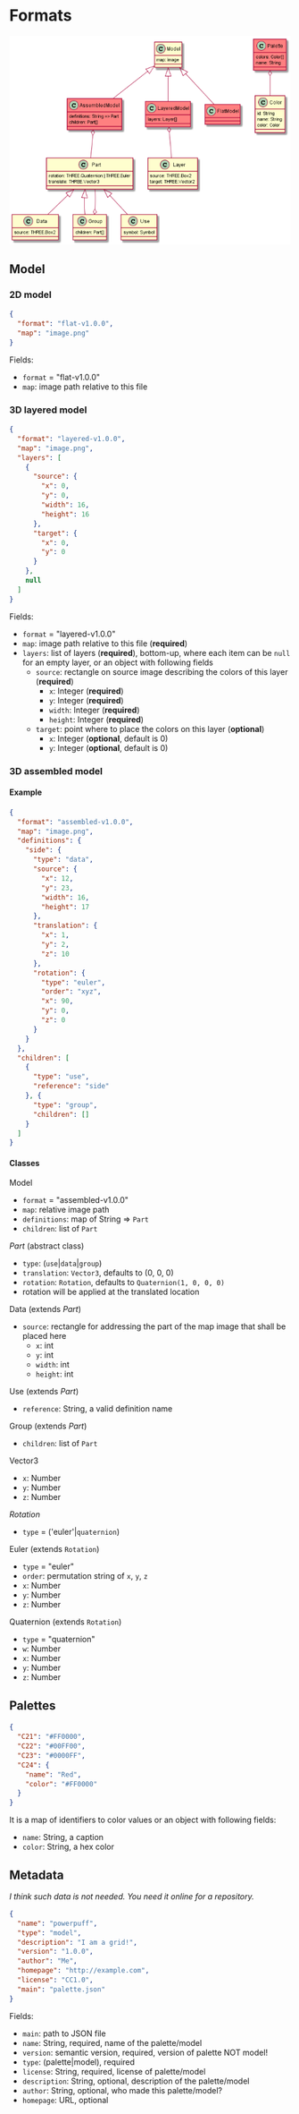 # Formats

![format classes](uml/formats.puml.png)

## Model

### 2D model
```json
{
  "format": "flat-v1.0.0",
  "map": "image.png"
}
```

Fields:
* `format` = "flat-v1.0.0"
* `map`: image path relative to this file

### 3D layered model
```json
{
  "format": "layered-v1.0.0",
  "map": "image.png",
  "layers": [
    {
      "source": {
        "x": 0,
        "y": 0,
        "width": 16,
        "height": 16
      },
      "target": {
        "x": 0,
        "y": 0
      }    
    },
    null
  ]
}
```

Fields:
* `format` = "layered-v1.0.0"
* `map`: image path relative to this file (**required**)
* `layers`: list of layers (**required**), bottom-up, where each item can be `null` for an empty layer, or an object with following fields
  * `source`: rectangle on source image describing the colors of this layer (**required**)
    * `x`: Integer (**required**)
    * `y`: Integer (**required**)
    * `width`: Integer (**required**)
    * `height`: Integer (**required**)
  * `target`: point where to place the colors on this layer (**optional**)
    * `x`: Integer (**optional**, default is 0)
    * `y`: Integer (**optional**, default is 0)

### 3D assembled model

#### Example

```json
{
  "format": "assembled-v1.0.0",
  "map": "image.png",
  "definitions": {
    "side": {
      "type": "data",
      "source": {
        "x": 12,
        "y": 23,
        "width": 16,
        "height": 17
      },
      "translation": {
        "x": 1,
        "y": 2,
        "z": 10
      },
      "rotation": {
        "type": "euler",
        "order": "xyz",
        "x": 90,
        "y": 0,
        "z": 0
      }
    }
  },
  "children": [
    {
      "type": "use",
      "reference": "side"
    }, {
      "type": "group",
      "children": []
    }
  ]
}
```

#### Classes

Model
* `format` = "assembled-v1.0.0"
* `map`: relative image path
* `definitions`: map of String => `Part`
* `children`: list of `Part`

*Part* (abstract class)
* `type`: (`use`|`data`|`group`)
* `translation`: `Vector3`, defaults to (0, 0, 0)
* `rotation`: `Rotation`, defaults to `Quaternion(1, 0, 0, 0)`
* rotation will be applied at the translated location

Data (extends *Part*)
* `source`: rectangle for addressing the part of the map image that shall be placed here
  * `x`: int
  * `y`: int
  * `width`: int
  * `height`: int

Use (extends *Part*)
* `reference`: String, a valid definition name

Group (extends *Part*)
* `children`: list of `Part`

Vector3
* `x`: Number
* `y`: Number
* `z`: Number

*Rotation*
* `type` = ('euler'|`quaternion`)

Euler (extends `Rotation`)
* `type` = "euler"
* `order`: permutation string of `x`, `y`, `z`
* `x`: Number
* `y`: Number
* `z`: Number

Quaternion (extends `Rotation`)
* `type` = "quaternion"
* `w`: Number
* `x`: Number
* `y`: Number
* `z`: Number

## Palettes
```json
{
  "C21": "#FF0000",
  "C22": "#00FF00",
  "C23": "#0000FF",
  "C24": {
    "name": "Red",
    "color": "#FF0000"
  }
}
```

It is a map of identifiers to color values or an object with following fields:
* `name`: String, a caption
* `color`: String, a hex color

## Metadata

*I think such data is not needed. You need it online for a repository.*

```json
{
  "name": "powerpuff",
  "type": "model",
  "description": "I am a grid!",
  "version": "1.0.0",
  "author": "Me",
  "homepage": "http://example.com",
  "license": "CC1.0",
  "main": "palette.json"
}
```

Fields:
* `main`: path to JSON file
* `name`: String, required, name of the palette/model
* `version`: semantic version, required, version of palette NOT model!
* `type`: (palette|model), required
* `license`: String, required, license of palette/model
* `description`: String, optional, description of the palette/model
* `author`: String, optional, who made this palette/model?
* `homepage`: URL, optional
